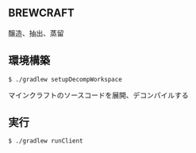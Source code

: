 BREWCRAFT
----

醸造、抽出、蒸留

## 環境構築

```
$ ./gradlew setupDecompWorkspace
```

マインクラフトのソースコードを展開、デコンパイルする

## 実行

```
$ ./gradlew runClient
```

